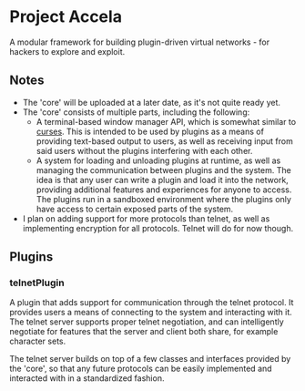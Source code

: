 # Project Accela
A modular framework for building plugin-driven virtual networks - for hackers to explore and exploit.

## Notes
* The 'core' will be uploaded at a later date, as it's not quite ready yet.
* The 'core' consists of multiple parts, including the following:
  * A terminal-based window manager API, which is somewhat similar to [curses](https://en.wikipedia.org/wiki/Curses_(programming_library)). 
  This is intended to be used by plugins as a means of providing text-based output to users, 
  as well as receiving input from said users without the plugins interfering with each other.
  * A system for loading and unloading plugins at runtime,
  as well as managing the communication between plugins and the system.
  The idea is that any user can write a plugin and load it into the network, 
  providing additional features and experiences for anyone to access. 
  The plugins run in a sandboxed environment where the plugins only have access 
  to certain exposed parts of the system.
* I plan on adding support for more protocols than telnet, 
as well as implementing encryption for all protocols. Telnet will do for now though.

## Plugins
### telnetPlugin
A plugin that adds support for communication through the telnet protocol.
It provides users a means of connecting to the system and interacting with it.
The telnet server supports proper telnet negotiation, and can intelligently negotiate for features that the server and client both share, for example character sets.

The telnet server builds on top of a few classes and interfaces provided by the 'core',
so that any future protocols can be easily implemented and interacted with in a standardized fashion.
